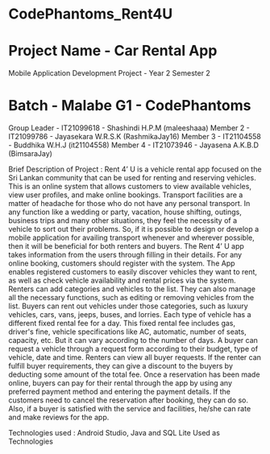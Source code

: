 # CodePhantoms_Rent4U
# Project Name - Car Rental App
Mobile Application Development Project - Year 2 Semester 2
# Batch - Malabe G1 - CodePhantoms
Group Leader - IT21099618 - Shashindi H.P.M (maleeshaaa)
Member 2 - IT21099786 - Jayasekara W.R.S.K (RashmikaJay16)
Member 3 - IT21104558 - Buddhika W.H.J (it21104558)
Member 4 - IT21073946 - Jayasena A.K.B.D (BimsaraJay)

Brief Description of Project :
Rent 4’ U is a vehicle rental app focused on the Sri Lankan community that can be 
used for renting and reserving vehicles. This is an online system that allows customers to 
view available vehicles, view user profiles, and make online bookings. Transport facilities 
are a matter of headache for those who do not have any personal transport. In any function 
like a wedding or party, vacation, house shifting, outings, business trips and many other 
situations, they feel the necessity of a vehicle to sort out their problems. So, if it is possible 
to design or develop a mobile application for availing transport whenever and wherever 
possible, then it will be beneficial for both renters and buyers. The Rent 4’ U app takes 
information from the users through filling in their details. For any online booking, 
customers should register with the system. The App enables registered customers to easily 
discover vehicles they want to rent, as well as check vehicle availability and rental prices 
via the system. Renters can add categories and vehicles to the list. They can also manage 
all the necessary functions, such as editing or removing vehicles from the list. Buyers can 
rent out vehicles under those categories, such as luxury vehicles, cars, vans, jeeps, buses, 
and lorries. Each type of vehicle has a different fixed rental fee for a day. This fixed rental 
fee includes gas, driver's fine, vehicle specifications like AC, automatic, number of seats, 
capacity, etc. But it can vary according to the number of days. A buyer can request a vehicle 
through a request form according to their budget, type of vehicle, date and time. Renters 
can view all buyer requests. If the renter can fulfill buyer requirements, they can give a 
discount to the buyers by deducting some amount of the total fee. Once a reservation has 
been made online, buyers can pay for their rental through the app by using any preferred 
payment method and entering the payment details. If the customers need to cancel the 
reservation after booking, they can do so. Also, if a buyer is satisfied with the service and 
facilities, he/she can rate and make reviews for the app.

Technologies used :
Android Studio, Java and SQL Lite Used as Technologies
